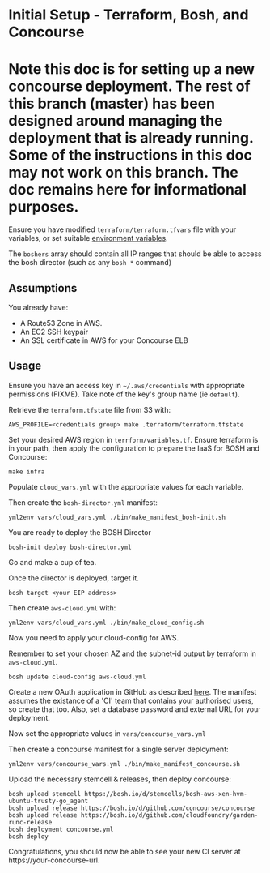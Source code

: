 Initial Setup - Terraform, Bosh, and Concourse
==============================================

# Note this doc is for setting up a new concourse deployment.  The rest of this branch (master) has been designed around managing the deployment that is already running.  Some of the instructions in this doc may not work on this branch.  The doc remains here for informational purposes.

Ensure you have modified `terraform/terraform.tfvars` file with your variables, or set suitable [environment variables](https://www.terraform.io/docs/configuration/variables.html).

The `boshers` array should contain all IP ranges that should be able to access the bosh director (such as any `bosh *` command)

Assumptions
-----

You already have:

- A Route53 Zone in AWS.
- An EC2 SSH keypair
- An SSL certificate in AWS for your Concourse ELB

Usage
-----

Ensure you have an access key in `~/.aws/credentials` with appropriate permissions (FIXME). Take note of the key's group name (ie `default`).

Retrieve the `terraform.tfstate` file from S3 with:
```
AWS_PROFILE=<credentials group> make .terraform/terraform.tfstate
```

Set your desired AWS region in `terrform/variables.tf`. Ensure terraform is in your path, then apply the configuration to prepare the IaaS for BOSH and Concourse:

```
make infra
```

Populate `cloud_vars.yml` with the appropriate values for each variable.

Then create the `bosh-director.yml` manifest:
```
yml2env vars/cloud_vars.yml ./bin/make_manifest_bosh-init.sh
```

You are ready to deploy the BOSH Director
```
bosh-init deploy bosh-director.yml
```

Go and make a cup of tea.

Once the director is deployed, target it.
```
bosh target <your EIP address>
```

Then create `aws-cloud.yml` with:
```
yml2env vars/cloud_vars.yml ./bin/make_cloud_config.sh
```

Now you need to apply your cloud-config for AWS.

Remember to set your chosen AZ and the subnet-id output by terraform in `aws-cloud.yml`.

```
bosh update cloud-config aws-cloud.yml
```

Create a new OAuth application in GitHub as described [here](http://concourse.ci/authentication.html). The manifest assumes the existance of a 'CI' team that contains your authorised users, so create that too. Also, set a database password and external URL for your deployment.

Now set the appropriate values in `vars/concourse_vars.yml`

Then create a concourse manifest for a single server deployment:
```
yml2env vars/concourse_vars.yml ./bin/make_manifest_concourse.sh
```

Upload the necessary stemcell & releases, then deploy concourse:
```
bosh upload stemcell https://bosh.io/d/stemcells/bosh-aws-xen-hvm-ubuntu-trusty-go_agent
bosh upload release https://bosh.io/d/github.com/concourse/concourse
bosh upload release https://bosh.io/d/github.com/cloudfoundry/garden-runc-release
bosh deployment concourse.yml
bosh deploy
```

Congratulations, you should now be able to see your new CI server at https://your-concourse-url.
